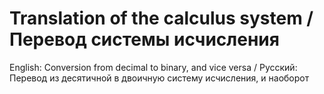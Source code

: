 # Translation of the calculus system / Перевод системы исчисления
English: Conversion from decimal to binary, and vice versa / Русский: Перевод из десятичной в двоичную систему исчисления, и наоборот
